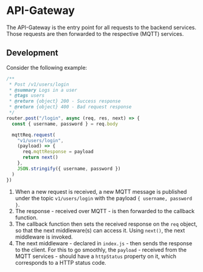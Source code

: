 # API-Gateway

The API-Gateway is the entry point for all requests to the backend services. Those requests are then forwarded to the respective (MQTT) services.

## Development

Consider the following example:

```javascript
/**
 * Post /v1/users/login
 * @summary Logs in a user
 * @tags users
 * @return {object} 200 - Success response
 * @return {object} 400 - Bad request response
 */
router.post("/login", async (req, res, next) => {
  const { username, password } = req.body

  mqttReq.request(
    "v1/users/login",
    (payload) => {
      req.mqttResponse = payload
      return next()
    },
    JSON.stringify({ username, password })
  )
})
```

1. When a new request is received, a new MQTT message is published under the
   topic `v1/users/login` with the payload `{ username, password }`.
2. The response - received over MQTT - is then forwarded to the callback function.
3. The callback function then sets the received response on the `req` object,
   so that the next middleware(s) can access it. Using `next()`, the next middleware
   is invoked.
4. The next middleware - declared in `index.js` - then sends the response to
   the client. For this to go smoothly, the `payload` - received from the MQTT services - should have a `httpStatus` property on it, which corresponds to a HTTP status code.
